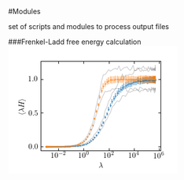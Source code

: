 #Modules

set of scripts and modules to process output files

###Frenkel-Ladd free energy calculation 
![Einstein integration](doc/ein2.png)
